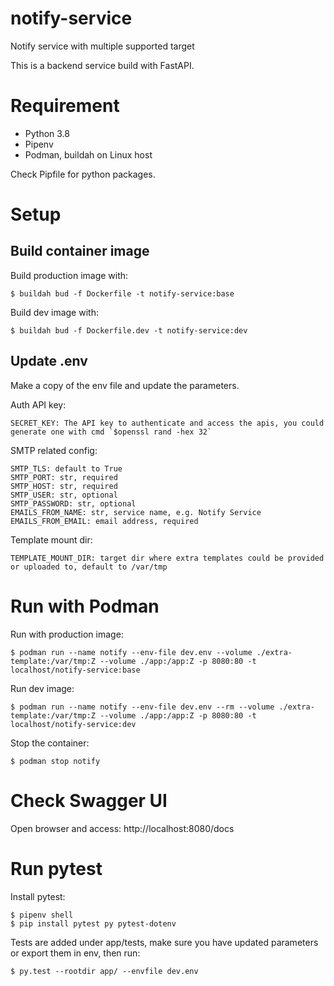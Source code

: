 # notify-service

Notify service with multiple supported target

This is a backend service build with FastAPI.

# Requirement

  - Python 3.8
  - Pipenv
  - Podman, buildah on Linux host

Check Pipfile for python packages.

# Setup

## Build container image

Build production image with:

    $ buildah bud -f Dockerfile -t notify-service:base

Build dev image with:

    $ buildah bud -f Dockerfile.dev -t notify-service:dev

## Update .env

Make a copy of the env file and update the parameters.

Auth API key:

    SECRET_KEY: The API key to authenticate and access the apis, you could generate one with cmd `$openssl rand -hex 32`

SMTP related config:

    SMTP_TLS: default to True
    SMTP_PORT: str, required
    SMTP_HOST: str, required
    SMTP_USER: str, optional
    SMTP_PASSWORD: str, optional
    EMAILS_FROM_NAME: str, service name, e.g. Notify Service
    EMAILS_FROM_EMAIL: email address, required

Template mount dir:

    TEMPLATE_MOUNT_DIR: target dir where extra templates could be provided or uploaded to, default to /var/tmp

# Run with Podman

Run with production image:

    $ podman run --name notify --env-file dev.env --volume ./extra-template:/var/tmp:Z --volume ./app:/app:Z -p 8080:80 -t localhost/notify-service:base

Run dev image:

    $ podman run --name notify --env-file dev.env --rm --volume ./extra-template:/var/tmp:Z --volume ./app:/app:Z -p 8080:80 -t localhost/notify-service:dev

Stop the container:

    $ podman stop notify

# Check Swagger UI

Open browser and access:
http://localhost:8080/docs

# Run pytest

Install pytest:

    $ pipenv shell
    $ pip install pytest py pytest-dotenv

Tests are added under app/tests, make sure you have updated parameters or export them in env, then run:

    $ py.test --rootdir app/ --envfile dev.env
